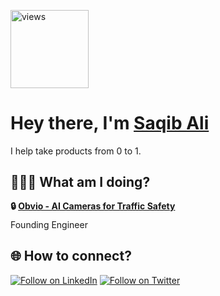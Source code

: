 <a href="https://github.com/saqibama"><img alt="views" title="Github views" src="https://komarev.com/ghpvc/?username=saqibama&style=flat-square" width="125"/></a>

<h1 align="left">Hey there, I'm <a href="https://www.linkedin.com/in/saqibama/">Saqib Ali</a></h1>

I help take products from 0 to 1.

## 🧑🏽‍💻 What am I doing?

<div style="line-height: 1.15">
    <b>🔒 <a href="https://obvio.ai" target="_blank">Obvio - AI Cameras for Traffic Safety</a></b>
    <p>Founding Engineer</p>
</div>

<h2 align="left">🌐 How to connect?</h2>
<p align="left">
  <a href="https://www.linkedin.com/in/saqibama/"><img title="Follow on LinkedIn" src="https://img.shields.io/badge/LinkedIn-0077B5?style=for-the-badge&logo=linkedin&logoColor=white"/></a>
  <a href="https://twitter.com/saqibama"><img title="Follow on Twitter" src="https://img.shields.io/badge/Twitter-1DA1F2?style=for-the-badge&logo=twitter&logoColor=white"/></a>
</p>

